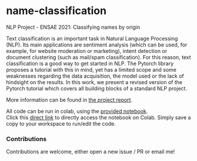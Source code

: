 # name-classification
NLP Project - ENSAE 2021: Classifying names by origin

Text classification is an important task in Natural Language Processing (NLP). Its main applications are sentiment analysis (which can be used, for example, for website moderation or marketing), intent detection or document clustering (such as mail/spam classification). For this reason, text classification is a good way to get started in NLP. The Pytorch library proposes a tutorial with this in mind, yet has a limited scope and some weaknesses regarding the data acquisition, the model used or the lack of hindsight on the results. In this work, we present a revised version of the Pytorch tutorial which covers all building blocks of a standard NLP project.

More information can be found in [the project report](ML_for_NLP_ENSAE_LE_CORNEC.pdf).

All code can be run in colab, using the [provided notebook](name-classification.ipynb).  
Click this [direct link](https://colab.research.google.com/drive/1zDhIKoMHqlYjJTVSacJ6nNLw90pZaKTB?usp=sharing) to directly access the notebook on Colab. Simply save a copy to your workspace to run/edit the code.

### Contributions

Contributions are welcome, either open a new issue / PR or email me!
